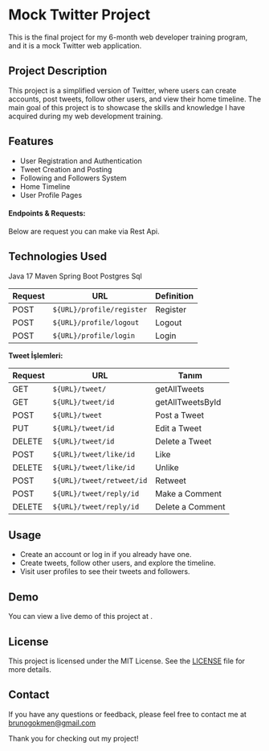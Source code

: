 # Mock Twitter Project

This is the final project for my 6-month web developer training program, and it is a mock Twitter web application.

## Project Description

This project is a simplified version of Twitter, where users can create accounts, post tweets, follow other users, and view their home timeline. The main goal of this project is to showcase the skills and knowledge I have acquired during my web development training.

## Features

- User Registration and Authentication
- Tweet Creation and Posting
- Following and Followers System
- Home Timeline
- User Profile Pages

#### Endpoints & Requests:

Below are request you can make via Rest Api.

## Technologies Used

Java 17
Maven 
Spring Boot
Postgres Sql


| Request | URL                       | Definition|
| ------- | ------------------------- | --------- |
| POST    | `${URL}/profile/register` | Register  |
| POST    | `${URL}/profile/logout`   | Logout    |
| POST    | `${URL}/profile/login`    | Login     |

**Tweet İşlemleri:**

| Request  | URL                       | Tanım                 |
| -------  | ------------------------- | --------------------- |
| GET      | `${URL}/tweet/`           | getAllTweets          |
| GET      | `${URL}/tweet/id`         | getAllTweetsById      |
| POST     | `${URL}/tweet`            | Post a Tweet          |
| PUT      | `${URL}/tweet/id`         | Edit a Tweet          |
| DELETE   | `${URL}/tweet/id`         | Delete a Tweet        |
| POST     | `${URL}/tweet/like/id`    | Like                  |
| DELETE   | `${URL}/tweet/like/id`    | Unlike                |
| POST     | `${URL}/tweet/retweet/id` | Retweet               |
| POST     | `${URL}/tweet/reply/id`   | Make a Comment        |
| DELETE   | `${URL}/tweet/reply/id`   | Delete a Comment      |


## Usage

- Create an account or log in if you already have one.
- Create tweets, follow other users, and explore the timeline.
- Visit user profiles to see their tweets and followers.

## Demo

You can view a live demo of this project at .

## License

This project is licensed under the MIT License. See the [LICENSE](LICENSE) file for more details.

## Contact

If you have any questions or feedback, please feel free to contact me at brunogokmen@gmail.com 

Thank you for checking out my project!

